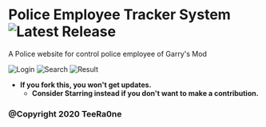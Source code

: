 # Police Employee Tracker System ![Latest Release](https://img.shields.io/docker/v/TeeRa0ne/PoliceEmployeeTrackerSystem)

A Police website for control police employee of Garry's Mod

![Login](https://i.imgur.com/ai5SHqJ.png)
![Search](https://i.imgur.com/v3dY7F3.png)
![Result](https://i.imgur.com/cVwLwlV.png)

- **If you fork this, you won't get updates.** 
    - **Consider Starring instead if you don't want to make a contribution.**
    


### @Copyright 2020 TeeRa0ne

